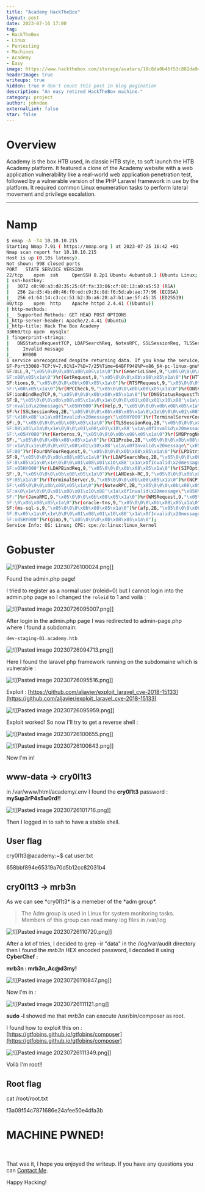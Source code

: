 ```yaml
---
title: "Academy HackTheBox"
layout: post
date: 2023-07-16 17:00
tag: 
- HackTheBox
- Linux
- Pentesting
- Machines
- Academy
- Easy
image: https://www.hackthebox.com/storage/avatars/10c8da0b46f53c882da946668dcdab95.png
headerImage: true
writeups: true
hidden: true # don't count this post in blog pagination
description: "An easy retired HackTheBox machine."
category: project
author: johndoe
externalLink: false
star: false
---
```


# Overview

Academy is the box HTB used, in classic HTB style, to soft launch the HTB Academy platform. It featured a clone of the Academy website with a web application vulnerability like a real-world web application penetration test, followed by a vulnerable version of the PHP Laravel framework in use by the platform. It required common Linux enumeration tasks to perform lateral movement and privilege escalation.

---

# Namp
```bash
$ nmap -A -T4 10.10.10.215    
Starting Nmap 7.91 ( https://nmap.org ) at 2023-07-25 16:42 +01
Nmap scan report for 10.10.10.215
Host is up (0.10s latency).
Not shown: 998 closed ports
PORT   STATE SERVICE VERSION
22/tcp    open  ssh     OpenSSH 8.2p1 Ubuntu 4ubuntu0.1 (Ubuntu Linux; protocol 2.0)
| ssh-hostkey: 
|   3072 c0:90:a3:d8:35:25:6f:fa:33:06:cf:80:13:a0:a5:53 (RSA)
|   256 2a:d5:4b:d0:46:f0:ed:c9:3c:8d:f6:5d:ab:ae:77:96 (ECDSA)
|_  256 e1:64:14:c3:cc:51:b2:3b:a6:28:a7:b1:ae:5f:45:35 (ED25519)
80/tcp    open  http    Apache httpd 2.4.41 ((Ubuntu))
| http-methods: 
|_  Supported Methods: GET HEAD POST OPTIONS
|_http-server-header: Apache/2.4.41 (Ubuntu)
|_http-title: Hack The Box Academy
33060/tcp open  mysqlx?
| fingerprint-strings: 
|   DNSStatusRequestTCP, LDAPSearchReq, NotesRPC, SSLSessionReq, TLSSessionReq, X11Probe, afp: 
|     Invalid message
|_    HY000
1 service unrecognized despite returning data. If you know the service/version, please submit the following fingerprint at https://nmap.org/cgi-bin/submit.cgi?new-service :
SF-Port33060-TCP:V=7.91%I=7%D=7/25%Time=64BFF948%P=x86_64-pc-linux-gnu%r(N
SF:ULL,9,"\x05\0\0\0\x0b\x08\x05\x1a\0")%r(GenericLines,9,"\x05\0\0\0\x0b\
SF:x08\x05\x1a\0")%r(GetRequest,9,"\x05\0\0\0\x0b\x08\x05\x1a\0")%r(HTTPOp
SF:tions,9,"\x05\0\0\0\x0b\x08\x05\x1a\0")%r(RTSPRequest,9,"\x05\0\0\0\x0b
SF:\x08\x05\x1a\0")%r(RPCCheck,9,"\x05\0\0\0\x0b\x08\x05\x1a\0")%r(DNSVers
SF:ionBindReqTCP,9,"\x05\0\0\0\x0b\x08\x05\x1a\0")%r(DNSStatusRequestTCP,2
SF:B,"\x05\0\0\0\x0b\x08\x05\x1a\0\x1e\0\0\0\x01\x08\x01\x10\x88'\x1a\x0fI
SF:nvalid\x20message\"\x05HY000")%r(Help,9,"\x05\0\0\0\x0b\x08\x05\x1a\0")
SF:%r(SSLSessionReq,2B,"\x05\0\0\0\x0b\x08\x05\x1a\0\x1e\0\0\0\x01\x08\x01
SF:\x10\x88'\x1a\x0fInvalid\x20message\"\x05HY000")%r(TerminalServerCookie
SF:,9,"\x05\0\0\0\x0b\x08\x05\x1a\0")%r(TLSSessionReq,2B,"\x05\0\0\0\x0b\x
SF:08\x05\x1a\0\x1e\0\0\0\x01\x08\x01\x10\x88'\x1a\x0fInvalid\x20message\"
SF:\x05HY000")%r(Kerberos,9,"\x05\0\0\0\x0b\x08\x05\x1a\0")%r(SMBProgNeg,9
SF:,"\x05\0\0\0\x0b\x08\x05\x1a\0")%r(X11Probe,2B,"\x05\0\0\0\x0b\x08\x05\
SF:x1a\0\x1e\0\0\0\x01\x08\x01\x10\x88'\x1a\x0fInvalid\x20message\"\x05HY0
SF:00")%r(FourOhFourRequest,9,"\x05\0\0\0\x0b\x08\x05\x1a\0")%r(LPDString,
SF:9,"\x05\0\0\0\x0b\x08\x05\x1a\0")%r(LDAPSearchReq,2B,"\x05\0\0\0\x0b\x0
SF:8\x05\x1a\0\x1e\0\0\0\x01\x08\x01\x10\x88'\x1a\x0fInvalid\x20message\"\
SF:x05HY000")%r(LDAPBindReq,9,"\x05\0\0\0\x0b\x08\x05\x1a\0")%r(SIPOptions
SF:,9,"\x05\0\0\0\x0b\x08\x05\x1a\0")%r(LANDesk-RC,9,"\x05\0\0\0\x0b\x08\x
SF:05\x1a\0")%r(TerminalServer,9,"\x05\0\0\0\x0b\x08\x05\x1a\0")%r(NCP,9,"
SF:\x05\0\0\0\x0b\x08\x05\x1a\0")%r(NotesRPC,2B,"\x05\0\0\0\x0b\x08\x05\x1
SF:a\0\x1e\0\0\0\x01\x08\x01\x10\x88'\x1a\x0fInvalid\x20message\"\x05HY000
SF:")%r(JavaRMI,9,"\x05\0\0\0\x0b\x08\x05\x1a\0")%r(WMSRequest,9,"\x05\0\0
SF:\0\x0b\x08\x05\x1a\0")%r(oracle-tns,9,"\x05\0\0\0\x0b\x08\x05\x1a\0")%r
SF:(ms-sql-s,9,"\x05\0\0\0\x0b\x08\x05\x1a\0")%r(afp,2B,"\x05\0\0\0\x0b\x0
SF:8\x05\x1a\0\x1e\0\0\0\x01\x08\x01\x10\x88'\x1a\x0fInvalid\x20message\"\
SF:x05HY000")%r(giop,9,"\x05\0\0\0\x0b\x08\x05\x1a\0");
Service Info: OS: Linux; CPE: cpe:/o:linux:linux_kernel
```

# Gobuster

![!\[\[Pasted image 20230726100024.png\]\]](../../../assets/images/HTBPics/20230726100024.png)

Found the admin.php page!

I tried to register as a normal user (roleid=0) but I cannot login into the admin.php page so I changed the `roleid` to 1 and voilà :

![!\[\[Pasted image 20230726095007.png\]\]](../../../assets/images/HTBPics/20230726095007.png)

<p>After login in the admin.php page I was redirected to admin-page.php where I found a subdomain:</p>

`dev-staging-01.academy.htb`

![!\[\[Pasted image 20230726094713.png\]\]](../../../assets/images/HTBPics/20230726094713.png)

<p>Here I found the laravel php framework running on the subdomaine which is vulnerable :</p>

![!\[\[Pasted image 20230726095516.png\]\]](../../../assets/images/HTBPics/20230726095516.png)

Exploit : [https://github.com/aljavier/exploit_laravel_cve-2018-15133](https://github.com/aljavier/exploit_laravel_cve-2018-15133)

![!\[\[Pasted image 20230726095959.png\]\]](../../../assets/images/HTBPics/20230726095959.png)

Exploit worked!
So now I'll try to get a reverse shell :

![!\[\[Pasted image 20230726100655.png\]\]](../../../assets/images/HTBPics/20230726100655.png)

![!\[\[Pasted image 20230726100643.png\]\]](../../../assets/images/HTBPics/20230726100643.png)

Now I'm in!

## www-data -> cry0l1t3

in /var/www/html/academy/.env I found the **cry0l1t3** password : **mySup3rP4s5w0rd!!**

![!\[\[Pasted image 20230726101716.png\]\]](../../../assets/images/HTBPics/20230726101716.png)

<p>Then I logged in to ssh to have a stable shell.</p>

## User flag

<p>cry0l1t3@academy:~$ cat user.txt</p>
658bbf894e65319a70d5b12cc82031b4

## cry0l1t3 -> mrb3n

<p>As we can see *cry0l1t3* is a memeber of the *adm group*.</p>

> The Adm group is used in Linux for system monitoring tasks. Members of this group can read many log files in /var/log

![!\[\[Pasted image 20230726110720.png\]\]](../../../assets/images/HTBPics/20230726110720.png)

After a lot of tries, I decided to grep -ir "data" in the /log/var/audit directory then I found the *mrb3n* HEX encoded password, I decoded it using **CyberChef** :

<p></p>

**mrb3n : mrb3n_Ac@d3my!**

![!\[\[Pasted image 20230726110847.png\]\]](../../../assets/images/HTBPics/20230726110847.png)

Now I'm in :

![!\[\[Pasted image 20230726111121.png\]\]](../../../assets/images/HTBPics/20230726111121.png)

**sudo -l** showed me that *mrb3n* can execute /usr/bin/composer as root.

I found how to exploit this on : [https://gtfobins.github.io/gtfobins/composer](https://gtfobins.github.io/gtfobins/composer)

![!\[\[Pasted image 20230726111349.png\]\]](../../../assets/images/HTBPics/20230726111349.png)

Voilà I'm root!!

## Root flag

<p>cat /root/root.txt</p>
f3a09f54c7871686e24afee50e4dfa3b


<br/>

# MACHINE PWNED!

<br/>

That was it, I hope you enjoyed the writeup. If you have any questions you can [Contact Me](https://www.linkedin.com/in/hichamouardi).

<p>Happy Hacking!</p>